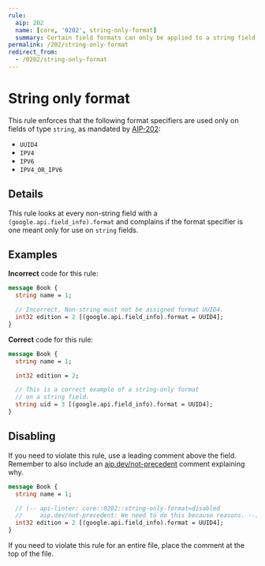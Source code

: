 ```yaml
---
rule:
  aip: 202
  name: [core, '0202', string-only-format]
  summary: Certain field formats can only be applied to a string field.
permalink: /202/string-only-format
redirect_from:
  - /0202/string-only-format
---
```


# String only format

This rule enforces that the following format specifiers are used only on fields
of type `string`, as mandated by [AIP-202][]:

- `UUID4`
- `IPV4`
- `IPV6`
- `IPV4_OR_IPV6`

## Details

This rule looks at every non-string field with a
`(google.api.field_info).format` and complains if the format specifier is one
meant only for use on `string` fields.

## Examples

**Incorrect** code for this rule:

```proto
message Book {
  string name = 1;

  // Incorrect. Non-string must not be assigned format UUID4.
  int32 edition = 2 [(google.api.field_info).format = UUID4];
}
```

**Correct** code for this rule:

```proto
message Book {
  string name = 1;

  int32 edition = 2;

  // This is a correct example of a string-only format
  // on a string field.
  string uid = 3 [(google.api.field_info).format = UUID4];
}
```

## Disabling

If you need to violate this rule, use a leading comment above the field.
Remember to also include an [aip.dev/not-precedent][] comment explaining why.

```proto
message Book {
  string name = 1;

  // (-- api-linter: core::0202::string-only-format=disabled
  //     aip.dev/not-precedent: We need to do this because reasons. --)
  int32 edition = 2 [(google.api.field_info).format = UUID4];
}
```

If you need to violate this rule for an entire file, place the comment at the
top of the file.

[aip-202]: https://aip.dev/202
[aip.dev/not-precedent]: https://aip.dev/not-precedent